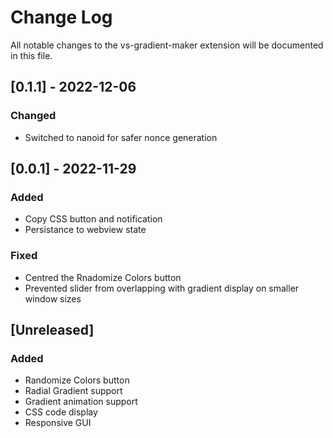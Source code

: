 # Change Log

All notable changes to the vs-gradient-maker extension will be documented in this file.

## [0.1.1] - 2022-12-06

### Changed
- Switched to nanoid for safer nonce generation

## [0.0.1] - 2022-11-29

### Added
- Copy CSS button and notification
- Persistance to webview state

### Fixed
- Centred the Rnadomize Colors button
- Prevented slider from overlapping with gradient display on smaller window sizes

## [Unreleased]

### Added
- Randomize Colors button
- Radial Gradient support
- Gradient animation support
- CSS code display
- Responsive GUI
 
